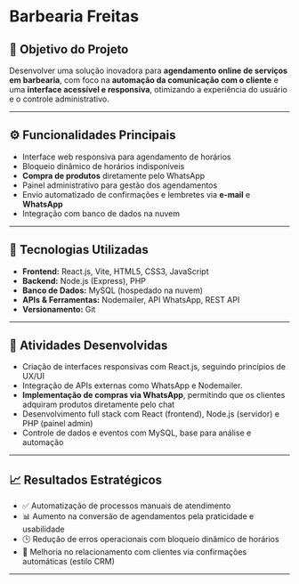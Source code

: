 # Barbearia Freitas

## 🚀 Objetivo do Projeto
Desenvolver uma solução inovadora para **agendamento online de serviços em barbearia**, com foco na **automação da comunicação com o cliente** e uma **interface acessível e responsiva**, otimizando a experiência do usuário e o controle administrativo.

---

## ⚙️ Funcionalidades Principais

- Interface web responsiva para agendamento de horários
- Bloqueio dinâmico de horários indisponíveis
- **Compra de produtos** diretamente pelo WhatsApp
- Painel administrativo para gestão dos agendamentos
- Envio automatizado de confirmações e lembretes via **e-mail** e **WhatsApp**
- Integração com banco de dados na nuvem

---

## 🧩 Tecnologias Utilizadas

- **Frontend:** React.js, Vite, HTML5, CSS3, JavaScript
- **Backend:** Node.js (Express), PHP
- **Banco de Dados:** MySQL (hospedado na nuvem)
- **APIs & Ferramentas:** Nodemailer, API WhatsApp, REST API
- **Versionamento:** Git

---

## 🧠 Atividades Desenvolvidas

- Criação de interfaces responsivas com React.js, seguindo princípios de UX/UI
- Integração de APIs externas como WhatsApp e Nodemailer.
- **Implementação de compras via WhatsApp**, permitindo que os clientes adquiram produtos diretamente pelo chat
- Desenvolvimento full stack com React (frontend), Node.js (servidor) e PHP (painel admin)
- Controle de dados e eventos com MySQL, base para análise e automação

---

## 📈 Resultados Estratégicos

- ✅ Automatização de processos manuais de atendimento
- 📊 Aumento na conversão de agendamentos pela praticidade e usabilidade
- 🕒 Redução de erros operacionais com bloqueio dinâmico de horários
- 🤝 Melhoria no relacionamento com clientes via confirmações automáticas (estilo CRM)

---
